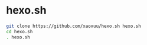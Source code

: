 # hexo.sh





```bash
git clone https://github.com/xaoxuu/hexo.sh hexo.sh
cd hexo.sh
. hexo.sh
```

